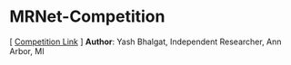 # MRNet-Competition
[ [Competition Link](https://stanfordmlgroup.github.io/competitions/mrnet/) ]
**Author**: Yash Bhalgat, Independent Researcher, Ann Arbor, MI
